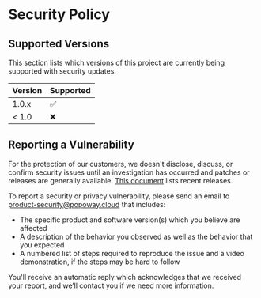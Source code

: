 # Security Policy

## Supported Versions

This section lists which versions of this project are currently being supported with security updates.

| Version | Supported          |
| ------- | ------------------ |
| 1.0.x   | :white_check_mark: |
| < 1.0   | :x:                |

## Reporting a Vulnerability

For the protection of our customers, we doesn't disclose, discuss, or confirm security issues until an investigation has occurred and patches or releases are generally available. [This document](https://github.com/popoway/stand-up/releases) lists recent releases. 

To report a security or privacy vulnerability, please send an email to product-security@popoway.cloud that includes: 

- The specific product and software version(s) which you believe are affected
- A description of the behavior you observed as well as the behavior that you expected
- A numbered list of steps required to reproduce the issue and a video demonstration, if the steps may be hard to follow

You'll receive an automatic reply which acknowledges that we received your report, and we’ll contact you if we need more information.


